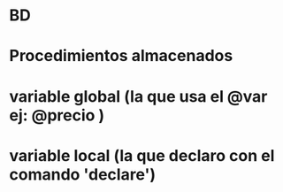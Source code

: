 # BD
# Procedimientos almacenados
# variable global (la que usa el @var ej: @precio )
# variable local (la que declaro con el comando 'declare')
